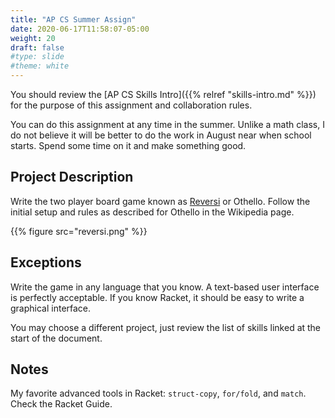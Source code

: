 ```yaml
---
title: "AP CS Summer Assign"
date: 2020-06-17T11:58:07-05:00
weight: 20
draft: false
#type: slide
#theme: white
---
```


You should review the [AP CS Skills Intro]({{% relref
"skills-intro.md" %}}) for the purpose of this assignment and
collaboration rules.

You can do this assignment at any time in the summer. Unlike a math
class, I do not believe it will be better to do the work in August
near when school starts. Spend some time on it and make something
good.


## Project Description

Write the two player board game known as [Reversi](https://en.wikipedia.org/wiki/Reversi) or Othello.
Follow the initial setup and rules as described for Othello in the
Wikipedia page.

{{% figure src="reversi.png" %}}



## Exceptions

Write the game in any language that you know. A text-based user
interface is perfectly acceptable. If you know Racket, it should be
easy to write a graphical interface. 

<!-- You could learn a new language
like Python over the summer and write you game in Python. (Perhaps
using PyGame, which can be set up just like a big-bang. -->

You may choose a different project, just review the list of skills
linked at the start of the document.

## Notes

My favorite advanced tools in Racket: `struct-copy`, `for/fold`,
and `match`. Check the Racket Guide.

